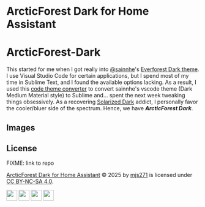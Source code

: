 # ArcticForest Dark for Home Assistant

# ArcticForest-Dark

This started for me when I got really into [@sainnhe](https://github.com/sainnhe)'s [Everforest Dark theme](https://github.com/sainnhe/everforest-vscode). I use Visual Studio Code for certain applications, but I spend most of my time in Sublime Text, and I found the available options lacking. As a result, I used this [code theme converter](https://github.com/tobiastimm/code-theme-converter) to convert sainnhe's vscode theme (Dark Medium Material style) to Sublime and... spent the next week tweaking things obsessively. As a recovering [Solarized Dark](https://ethanschoonover.com/solarized/) addict, I personally favor the cooler/bluer side of the spectrum. Hence, we have ***ArcticForest Dark***.

## Images

## License

FIXME: link to repo

[ArcticForest Dark for Home Assistant](https://github.com/mjs271/ha_afdark) © 2025 by [mjs271](https://github.com/mjs271) is licensed under [CC BY-NC-SA 4.0](https://creativecommons.org/licenses/by-nc-sa/4.0/).

<img src="https://mirrors.creativecommons.org/presskit/icons/cc.svg" width="28" height="28"> <img src="https://mirrors.creativecommons.org/presskit/icons/by.svg" width="28" height="28"> <img src="https://mirrors.creativecommons.org/presskit/icons/nc.svg" width="28" height="28"> <img src="https://mirrors.creativecommons.org/presskit/icons/sa.svg" width="28" height="28">
